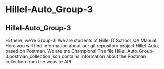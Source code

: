 # Hillel-Auto_Group-3
## Hillel-Auto_Group-3
<base> Hi there, we're Group-3!
We are students of Hillel IT School, QA Manual.
Here you will find information about our git repository project Hillel-Auto, 
based on Postman.
We are tne Champions! 
The file Hillel_Auto_Group-3.postman_collection.json contains 
information about the Postman collection from the website API 
<link type="https://qauto2.forstudy.space" href="<# a URL #>" rel="<# EnumerationList #>">